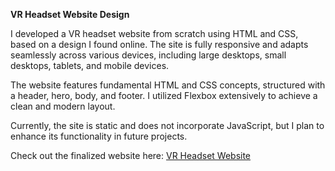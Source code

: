 <b> VR Headset Website Design</b> 

I developed a VR headset website from scratch using HTML and CSS, based on a design I found online. The site is fully responsive and adapts seamlessly across various devices, including large desktops, small desktops, tablets, and mobile devices.

The website features fundamental HTML and CSS concepts, structured with a header, hero, body, and footer. I utilized Flexbox extensively to achieve a clean and modern layout.

Currently, the site is static and does not incorporate JavaScript, but I plan to enhance its functionality in future projects.

Check out the finalized website here: <a target="_blank" href="https://awiekerson.github.io/VRHeadset-Website/">VR Headset Website</a>

